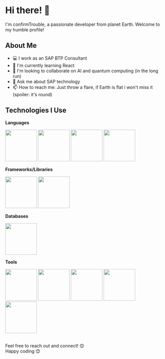 # Hi there! 👋

I'm confirmTrouble, a passionate developer from planet Earth. Welcome to my humble profile!

## About Me

- 💻 I work as an SAP BTP Consultant
- 🌱 I'm currently learning React
- 👯 I'm looking to collaborate on AI and quantum computing (in the long run)
- 💬 Ask me about SAP technology
- 📫 How to reach me: Just throw a flare, if Earth is flat i won't miss it (spoiler: it's round)


## Technologies I Use

**Languages**

<img style="width:auto;height:100px;border:100px;" src=https://github.com/confirmTrouble/confirmTrouble/assets/171641637/256f6f9e-60c0-46d4-9784-a8df4616aae1>
<img width=auto height=100 src=https://github.com/confirmTrouble/confirmTrouble/assets/171641637/eb1eb32a-059b-4754-b9e0-8ae821357216>
<img width=auto height=100 src=https://github.com/confirmTrouble/confirmTrouble/assets/171641637/9864f748-4306-488c-ae09-15ab16575ffd>
<img width=auto height=100 src=https://github.com/confirmTrouble/confirmTrouble/assets/171641637/d2d7e479-b1d1-4dad-9cc3-6deb4a844cba>

**Frameworks/Libraries**

<img width=auto height=100 src=https://github.com/confirmTrouble/confirmTrouble/assets/171641637/d0fec039-1503-4193-b079-f8cb0ecae292>
<img width=auto height=100 src=https://github.com/confirmTrouble/confirmTrouble/assets/171641637/8f675c98-b65d-423a-97b2-82b3f598c11c>

**Databases**

<img width=auto height=100 src=https://github.com/confirmTrouble/confirmTrouble/assets/171641637/6709e171-a966-4665-8c77-b1142adc99ca>

**Tools**

<img width=auto height=100 src=https://github.com/confirmTrouble/confirmTrouble/assets/171641637/10c645c6-92af-4cf7-a231-8caf8dd48cfc>
<img width=auto height=100 src=https://github.com/confirmTrouble/confirmTrouble/assets/171641637/0bfa19a5-b9b0-438f-959a-c447524dce80>
<img width=auto height=100 src=https://github.com/confirmTrouble/confirmTrouble/assets/171641637/0c25b13a-85df-4c57-9173-c5d6ababb3ad>
<img width=auto height=100 src=https://github.com/confirmTrouble/confirmTrouble/assets/171641637/f5339afb-198b-46a7-9c3b-945f834b0b06>
<img width=auto height=100 src=https://github.com/confirmTrouble/confirmTrouble/assets/171641637/88d1073e-65a9-4ea1-b711-0d108cbd2ea2>

<!--
## My Projects

Here are some projects I've been working on:

- [Project 1](link-to-project-1): Short description of the project.
- [Project 2](link-to-project-2): Short description of the project.
- [Project 3](link-to-project-3): Short description of the project.


## GitHub Stats

![Your GitHub Stats](https://github-readme-stats.vercel.app/api?username=your-username&show_icons=true)


## Let's Connect

- [LinkedIn](link-to-your-linkedin-profile)
- [Twitter](link-to-your-twitter-profile)
- [Website/Blog](link-to-your-website-or-blog)
--!>

<p><br>Feel free to reach out and connect! 😊<br>
Happy coding 😊</p>
